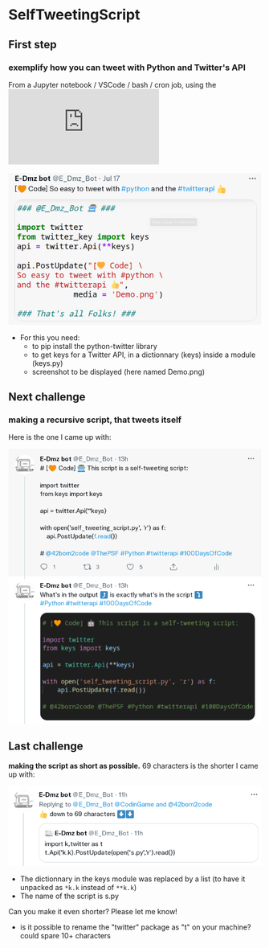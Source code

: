 # SelfTweetingScript
## First step
### exemplify how you can tweet with Python and Twitter's API 
From a Jupyter notebook / VSCode / bash / cron job, using the ![python-twitter library](https://python-twitter.readthedocs.io/en/latest/twitter.html)

![Original](Original/Original.png)

* For this you need:
  * to pip install the python-twitter library 
  * to get keys for a Twitter API, in a dictionnary (keys) inside a module (keys.py)
  * screenshot to be displayed (here named Demo.png)

## Next challenge
### making a **recursive script,** that tweets itself 
Here is the one I came up with:

![Normal](Normal.png)

## Last challenge
**making the script as short as possible.**
69 characters is the shorter I came up with:

![Minimal](Minimal.png)

* The dictionnary in the keys module was replaced by a list (to have it unpacked as `*k.k` instead of `**k.k`)
* The name of the script is s.py

Can you make it even shorter? Please let me know! 
* is it possible to rename the "twitter" package as "t" on your machine? could spare 10+ characters
